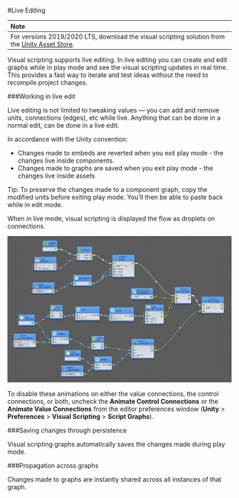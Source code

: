 #Live Editing

| **Note**                                                     |
| :----------------------------------------------------------- |
| For versions 2019/2020 LTS, download the visual scripting solution from the [Unity Asset Store](https://assetstore.unity.com/packages/tools/visual-bolt-163802). |

Visual scripting supports live editing. In live editing you can create and edit graphs while in play mode and see the visual scripting updates in real time. This provides a fast way to iterate and test ideas without the need to recompile project changes.

###Working in live edit

Live editing is not limited to tweaking values — you can add and remove units, connections (edges), etc while live. Anything that can be done in a normal edit, can be done in a live edit.

In accordance with the Unity convention:

 *  Changes made to embeds are reverted when you exit play mode - the changes live inside components.
 * Changes made to graphs are saved when you exit play mode - the changes live inside assets

Tip: To preserve the changes made to a component graph, copy the modified units before exiting play mode. You'll then be able to paste back while in edit mode.

When in live mode, visual scripting is displayed the flow as droplets on connections.

![](images/bolt-live1.gif)

To disable these animations on either the value connections, the control connections, or both,  uncheck the **Animate Control Connections** or the **Animate Value Connections** from the editor preferences window (**Unity** > **Preferences** > **Visual Scripting** > **Script Graphs**).

###Saving changes through persistence

Visual scripting graphs automatically saves the changes made during play mode.

###Propagation across graphs

Changes made to graphs are instantly shared across all instances of that graph.
